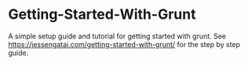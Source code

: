# Getting-Started-With-Grunt
A simple setup guide and tutorial for getting started with grunt. See https://jessengatai.com/getting-started-with-grunt/ for the step by step guide.
